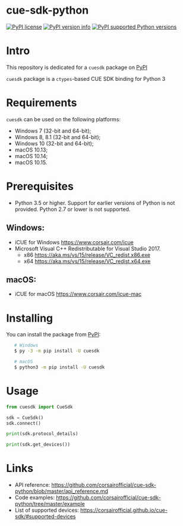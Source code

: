 # cue-sdk-python

[![PyPI license](https://img.shields.io/pypi/l/cuesdk.svg?style=for-the-badge)](https://pypi.org/project/cuesdk)
[![PyPI version info](https://img.shields.io/pypi/v/cuesdk.svg?style=for-the-badge)](https://pypi.org/project/cuesdk)
[![PyPI supported Python versions](https://img.shields.io/pypi/pyversions/cuesdk.svg?style=for-the-badge)](https://pypi.org/project/cuesdk)

# Intro

This repository is dedicated for a `cuesdk` package on [PyPI](https://pypi.org/project/cuesdk)

`cuesdk` package is a `ctypes`-based CUE SDK binding for Python 3

# Requirements

`cuesdk` can be used on the following platforms:

- Windows 7 (32-bit and 64-bit);
- Windows 8, 8.1 (32-bit and 64-bit);
- Windows 10 (32-bit and 64-bit);
- macOS 10.13;
- macOS 10.14;
- macOS 10.15.

# Prerequisites

- Python 3.5 or higher. Support for earlier versions of Python is not provided. Python 2.7 or lower is not supported.

## Windows:

- iCUE for Windows https://www.corsair.com/icue
- Microsoft Visual C++ Redistributable for Visual Studio 2017.
  - x86 https://aka.ms/vs/15/release/VC_redist.x86.exe
  - x64 https://aka.ms/vs/15/release/VC_redist.x64.exe

## macOS:

- iCUE for macOS https://www.corsair.com/icue-mac

# Installing

You can install the package from [PyPI](https://pypi.org/project/cuesdk):

```sh
   # Windows
   $ py -3 -m pip install -U cuesdk
```

```sh
   # macOS
   $ python3 -m pip install -U cuesdk
```

# Usage

```python
from cuesdk import CueSdk

sdk = CueSdk()
sdk.connect()

print(sdk.protocol_details)

print(sdk.get_devices())

```

# Links

- API reference: https://github.com/corsairofficial/cue-sdk-python/blob/master/api_reference.md
- Code examples: https://github.com/corsairofficial/cue-sdk-python/tree/master/example
- List of supported devices: https://corsairofficial.github.io/cue-sdk/#supported-devices
